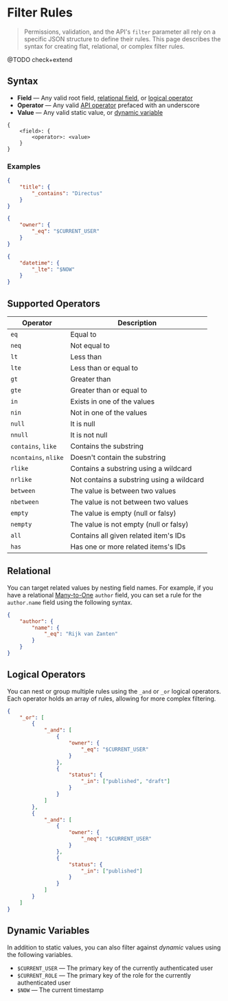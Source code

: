 # Filter Rules

> Permissions, validation, and the API's `filter` parameter all rely on a specific JSON structure to define their rules.
> This page describes the syntax for creating flat, relational, or complex filter rules.

@TODO check+extend

## Syntax

- **Field** — Any valid root field, [relational field](/reference/filter-rules#relational), or
  [logical operator](/reference/filter-rules#logical-operators)
- **Operator** — Any valid [API operator](/reference/filter-rules#supported-operators) prefaced with an underscore
- **Value** — Any valid static value, or [dynamic variable](/reference/filter-rules#dynamic-variables)

```
{
	<field>: {
		<operator>: <value>
	}
}
```

### Examples

```json
{
	"title": {
		"_contains": "Directus"
	}
}
```

```json
{
	"owner": {
		"_eq": "$CURRENT_USER"
	}
}
```

```json
{
	"datetime": {
		"_lte": "$NOW"
	}
}
```

## Supported Operators

| Operator             | Description                               |
| -------------------- | ----------------------------------------- |
| `eq`                 | Equal to                                  |
| `neq`                | Not equal to                              |
| `lt`                 | Less than                                 |
| `lte`                | Less than or equal to                     |
| `gt`                 | Greater than                              |
| `gte`                | Greater than or equal to                  |
| `in`                 | Exists in one of the values               |
| `nin`                | Not in one of the values                  |
| `null`               | It is null                                |
| `nnull`              | It is not null                            |
| `contains`, `like`   | Contains the substring                    |
| `ncontains`, `nlike` | Doesn't contain the substring             |
| `rlike`              | Contains a substring using a wildcard     |
| `nrlike`             | Not contains a substring using a wildcard |
| `between`            | The value is between two values           |
| `nbetween`           | The value is not between two values       |
| `empty`              | The value is empty (null or falsy)        |
| `nempty`             | The value is not empty (null or falsy)    |
| `all`                | Contains all given related item's IDs     |
| `has`                | Has one or more related items's IDs       |

## Relational

You can target related values by nesting field names. For example, if you have a relational
[Many-to-One](/guides/field-types/many-to-one-field) `author` field, you can set a rule for the `author.name` field
using the following syntax.

```json
{
	"author": {
		"name": {
			"_eq": "Rijk van Zanten"
		}
	}
}
```

## Logical Operators

You can nest or group multiple rules using the `_and` or `_or` logical operators. Each operator holds an array of rules,
allowing for more complex filtering.

```json
{
	"_or": [
		{
			"_and": [
				{
					"owner": {
						"_eq": "$CURRENT_USER"
					}
				},
				{
					"status": {
						"_in": ["published", "draft"]
					}
				}
			]
		},
		{
			"_and": [
				{
					"owner": {
						"_neq": "$CURRENT_USER"
					}
				},
				{
					"status": {
						"_in": ["published"]
					}
				}
			]
		}
	]
}
```

## Dynamic Variables

In addition to static values, you can also filter against _dynamic_ values using the following variables.

- `$CURRENT_USER` — The primary key of the currently authenticated user
- `$CURRENT_ROLE` — The primary key of the role for the currently authenticated user
- `$NOW` — The current timestamp
